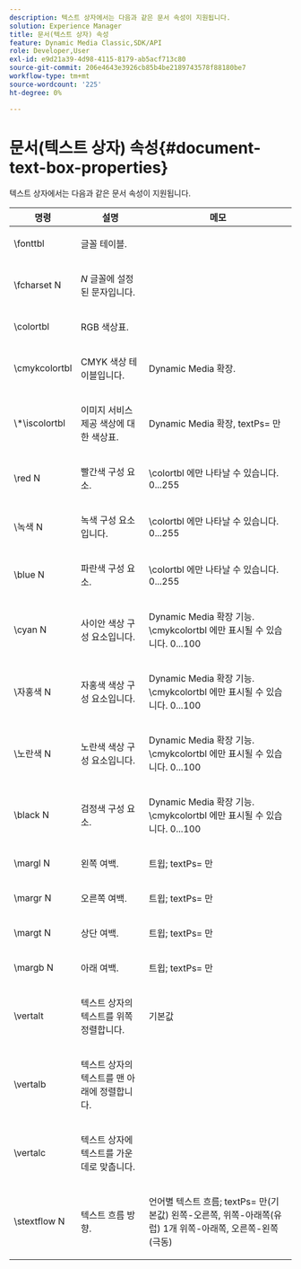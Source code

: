```yaml
---
description: 텍스트 상자에서는 다음과 같은 문서 속성이 지원됩니다.
solution: Experience Manager
title: 문서(텍스트 상자) 속성
feature: Dynamic Media Classic,SDK/API
role: Developer,User
exl-id: e9d21a39-4d98-4115-8179-ab5acf713c80
source-git-commit: 206e4643e3926cb85b4be2189743578f88180be7
workflow-type: tm+mt
source-wordcount: '225'
ht-degree: 0%

---
```


# 문서(텍스트 상자) 속성{#document-text-box-properties}

텍스트 상자에서는 다음과 같은 문서 속성이 지원됩니다.

<table id="table_8E1DF8E6BD894D7A9ACFC839918E2315"> 
 <thead> 
  <tr> 
   <th class="entry"> <b>명령</b> </th> 
   <th class="entry"> <b>설명</b> </th> 
   <th class="entry"> <b>메모</b> </th> 
  </tr> 
 </thead>
 <tbody> 
  <tr> 
   <td> <span class="codeph"> \fonttbl </span> </td> 
   <td> <p>글꼴 테이블. </p> </td> 
   <td> <p> </p> </td> 
  </tr> 
  <tr> 
   <td> <span class="codeph"> \fcharset <span class="varname"> N </span> </span> </td> 
   <td> <p><i>N</i> 글꼴에 설정된 문자입니다. </p> </td> 
   <td> <p> </p> </td> 
  </tr> 
  <tr> 
   <td> <span class="codeph"> \colortbl </span> </td> 
   <td> <p>RGB 색상표. </p> </td> 
   <td> <p> </p> </td> 
  </tr> 
  <tr> 
   <td> <span class="codeph"> \cmykcolortbl </span> </td> 
   <td> <p>CMYK 색상 테이블입니다. </p> </td> 
   <td> <p>Dynamic Media 확장. </p> </td> 
  </tr> 
  <tr> 
   <td> <span class="codeph"> \*\iscolortbl </span> </td> 
   <td> <p>이미지 서비스 제공 색상에 대한 색상표. </p> </td> 
   <td> <p>Dynamic Media 확장, <span class="codeph"> textPs= </span>만 </p> </td> 
  </tr> 
  <tr> 
   <td> <span class="codeph"> \red <span class="varname"> N </span> </span> </td> 
   <td> <p>빨간색 구성 요소. </p> </td> 
   <td> <p><span class="codeph"> \colortbl </span>에만 나타날 수 있습니다. 0...255 </p> </td> 
  </tr> 
  <tr> 
   <td> <span class="codeph"> \녹색 <span class="varname"> N </span> </span> </td> 
   <td> <p>녹색 구성 요소입니다. </p> </td> 
   <td> <p><span class="codeph"> \colortbl </span>에만 나타날 수 있습니다. 0...255 </p> </td> 
  </tr> 
  <tr> 
   <td> <span class="codeph"> \blue <span class="varname"> N </span> </span> </td> 
   <td> <p>파란색 구성 요소. </p> </td> 
   <td> <p><span class="codeph"> \colortbl </span>에만 나타날 수 있습니다. 0...255 </p> </td> 
  </tr> 
  <tr> 
   <td> <span class="codeph"> \cyan <span class="varname"> N </span> </span> </td> 
   <td> <p>사이안 색상 구성 요소입니다. </p> </td> 
   <td> <p>Dynamic Media 확장 기능. <span class="codeph"> \cmykcolortbl </span>에만 표시될 수 있습니다. 0...100 </p> </td> 
  </tr> 
  <tr> 
   <td> <span class="codeph"> \자홍색 <span class="varname"> N </span> </span> </td> 
   <td> <p>자홍색 색상 구성 요소입니다. </p> </td> 
   <td> <p>Dynamic Media 확장 기능. <span class="codeph"> \cmykcolortbl </span>에만 표시될 수 있습니다. 0...100 </p> </td> 
  </tr> 
  <tr> 
   <td> <span class="codeph"> \노란색 <span class="varname"> N </span> </span> </td> 
   <td> <p>노란색 색상 구성 요소입니다. </p> </td> 
   <td> <p>Dynamic Media 확장 기능. <span class="codeph"> \cmykcolortbl </span>에만 표시될 수 있습니다. 0...100 </p> </td> 
  </tr> 
  <tr> 
   <td> <span class="codeph"> \black <span class="varname"> N </span> </span> </td> 
   <td> <p>검정색 구성 요소. </p> </td> 
   <td> <p>Dynamic Media 확장 기능. <span class="codeph"> \cmykcolortbl </span>에만 표시될 수 있습니다. 0...100 </p> </td> 
  </tr> 
  <tr> 
   <td> <span class="codeph"> \margl <span class="varname"> N </span> </span> </td> 
   <td> <p>왼쪽 여백. </p> </td> 
   <td> <p>트윕; <span class="codeph"> textPs= </span>만 </p> </td> 
  </tr> 
  <tr> 
   <td> <span class="codeph"> \margr <span class="varname"> N </span> </span> </td> 
   <td> <p>오른쪽 여백. </p> </td> 
   <td> <p>트윕; <span class="codeph"> textPs= </span>만 </p> </td> 
  </tr> 
  <tr> 
   <td> <span class="codeph"> \margt <span class="varname"> N </span> </span> </td> 
   <td> <p>상단 여백. </p> </td> 
   <td> <p>트윕; <span class="codeph"> textPs= </span>만 </p> </td> 
  </tr> 
  <tr> 
   <td> <span class="codeph"> \margb <span class="varname"> N </span> </span> </td> 
   <td> <p>아래 여백. </p> </td> 
   <td> <p>트윕; <span class="codeph"> textPs= </span>만 </p> </td> 
  </tr> 
  <tr> 
   <td> <span class="codeph"> \vertalt </span> </td> 
   <td> <p>텍스트 상자의 텍스트를 위쪽 정렬합니다. </p> </td> 
   <td> <p>기본값 </p> </td> 
  </tr> 
  <tr> 
   <td> <span class="codeph"> \vertalb </span> </td> 
   <td> <p>텍스트 상자의 텍스트를 맨 아래에 정렬합니다. </p> </td> 
   <td> <p> </p> </td> 
  </tr> 
  <tr> 
   <td> <span class="codeph"> \vertalc </span> </td> 
   <td> <p>텍스트 상자에 텍스트를 가운데로 맞춥니다. </p> </td> 
   <td> <p> </p> </td> 
  </tr> 
  <tr> 
   <td> <span class="codeph"> \stextflow <span class="varname"> N </span> </span> </td> 
   <td> <p>텍스트 흐름 방향. </p> </td> 
   <td> <p>언어별 텍스트 흐름; <span class="codeph"> textPs= </span>만(기본값) 왼쪽-오른쪽, 위쪽-아래쪽(유럽) 1개 위쪽-아래쪽, 오른쪽-왼쪽(극동) </p> </td> 
  </tr> 
 </tbody> 
</table>

